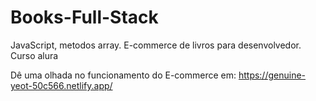 # Books-Full-Stack
JavaScript, metodos array. E-commerce de livros para desenvolvedor. Curso alura 

Dê uma olhada no funcionamento do E-commerce em: https://genuine-yeot-50c566.netlify.app/
